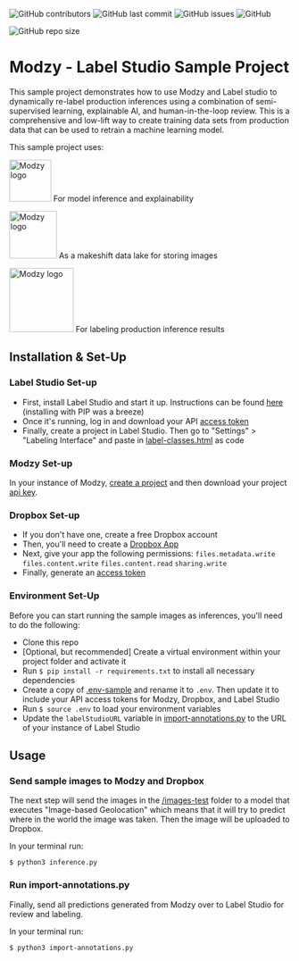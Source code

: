 ![GitHub contributors](https://img.shields.io/github/contributors/modzy/modzy-labelstudio-sample?logo=github&style=flat-square)
![GitHub last commit](https://img.shields.io/github/last-commit/modzy/modzy-labelstudio-sample?logo=GitHub&style=flat-square)
![GitHub issues](https://img.shields.io/github/issues-raw/modzy/modzy-labelstudio-sample?logo=github&style=flat-square)
![GitHub](https://img.shields.io/github/license/modzy/modzy-labelstudio-sample?logo=apache&style=flat-square)

![GitHub repo size](https://img.shields.io/github/repo-size/modzy/modzy-labelstudio-sample?logo=GitHub&style=flat-square)

# Modzy - Label Studio Sample Project
This sample project demonstrates how to use Modzy and Label studio to dynamically re-label production inferences using a combination of semi-supervised learning, explainable AI, and human-in-the-loop review. This is a comprehensive and low-lift way to create training data sets from production data that can be used to retrain a machine learning model.

This sample project uses:

<img src="https://www.modzy.com/wp-content/uploads/modzy-logo.png" alt="Modzy logo" width="75"/>    For model inference and explainability

<img src="https://upload.wikimedia.org/wikipedia/commons/thumb/c/cb/Dropbox_logo_2017.svg/2560px-Dropbox_logo_2017.svg.png" alt="Modzy logo" width="85"/>    As a makeshift data lake for storing images

<img src="https://assets.website-files.com/612013f17754cb859455543d/6120e2acee27ae27a0514ccb_logofirst.svg" alt="Modzy logo" width="115"/>    For labeling production inference results

## Installation & Set-Up

### Label Studio Set-up
 * First, install Label Studio and start it up. Instructions can be found [here](https://github.com/heartexlabs/label-studio#try-out-label-studio) (installing with PIP was a breeze)
 * Once it's running, log in and download your API [access token](https://labelstud.io/guide/api.html#Authenticate-to-the-API)
 * Finally, create a project in Label Studio. Then go to "Settings" > "Labeling Interface" and paste in [label-classes.html](label-studio-setup/label-classes.html) as code

### Modzy Set-up
In your instance of Modzy, [create a project](https://docs.modzy.com/docs/how-to-create-a-project) and then download your project [api key](https://docs.modzy.com/docs/how-to-use-a-project).

### Dropbox Set-up
 * If you don't have one, create a free Dropbox account
 * Then, you'll need to create a [Dropbox App](https://www.dropbox.com/developers/reference/getting-started)
 * Next, give your app the following permissions: `files.metadata.write` `files.content.write` `files.content.read` `sharing.write`
 * Finally, generate an [access token](https://dropbox.tech/developers/generate-an-access-token-for-your-own-account)

### Environment Set-Up
Before you can start running the sample images as inferences, you'll need to do the following:
 * Clone this repo
 * [Optional, but recommended] Create a virtual environment within your project folder and activate it
 * Run `$ pip install -r requirements.txt` to install all necessary dependencies
 * Create a copy of [.env-sample](.env-sample) and rename it to `.env`. Then update it to include your API access tokens for Modzy, Dropbox, and Label Studio
 * Run `$ source .env` to load your environment variables
 * Update the `labelStudioURL` variable in [import-annotations.py](import-annotations.py) to the URL of your instance of Label Studio

## Usage

### Send sample images to Modzy and Dropbox
The next step will send the images in the [/images-test](/images-test) folder to a model that executes "Image-based Geolocation" which means that it will try to predict where in the world the image was taken. Then the image will be uploaded to Dropbox.

In your terminal run:

`$ python3 inference.py`

### Run import-annotations.py
Finally, send all predictions generated from Modzy over to Label Studio for review and labeling.

In your terminal run:

`$ python3 import-annotations.py`
